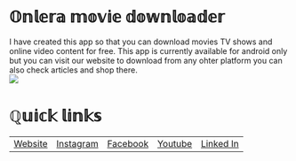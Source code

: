 # 𝕆𝕟𝕝𝕖𝕣𝕒 𝕞𝕠𝕧𝕚𝕖 𝕕𝕠𝕨𝕟𝕝𝕠𝕒𝕕𝕖𝕣
I have created this app so that you can download movies TV shows and online video content for free. This app
is currently available for android only but you can visit our website to download from any ohter platform you can also check
articles and shop there.<br/>
<image src="https://external-content.duckduckgo.com/iu/?u=https%3A%2F%2Ftse4.mm.bing.net%2Fth%3Fid%3DOIP.k58hIk4k9REfSQ_iMziMkAHaFL%26pid%3DApi&f=1">

<h1>ℚ𝕦𝕚𝕔𝕜 𝕝𝕚𝕟𝕜𝕤</h1>
<table><tr>
<td><a href="https://onleramovies.blogspot.com">Website</a></td>
<td><a href="https://instagram.com/himanshu.programmer.95">Instagram</a></td>
<td><a href="https://instagram.com/himanshu.programmer.95">Facebook</a></td>
<td><a href="https://instagram.com/himanshu.programmer.95">Youtube</a></td>
<td><a href="https://instagram.com/himanshu.programmer.95">Linked In</a></td>
</tr>
</table>
